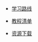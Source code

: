 
<!-- docs/_sidebar.md -->

- [学习路线](/document/study-route/study-route.md)

- [教程清单](/document/sample-list/sample-list.md)

- [资源下载](/document/resource-download/resource-download.md)

    
